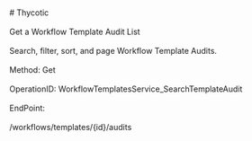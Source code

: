 <br>#     Thycotic</br>
<br>Get a Workflow Template Audit List</br>
<br>Search, filter, sort, and page Workflow Template Audits.</br>
<br>Method: Get</br>
<br>OperationID: WorkflowTemplatesService_SearchTemplateAudit</br>
<br>EndPoint:</br>
<br>/workflows/templates/{id}/audits</br>
